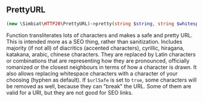 ## PrettyURL
```php
(new \Simbiat\HTTP20\PrettyURL)->pretty(string $string, string $whitespace = '-', bool $urlSafe = true);
```
Function transliterates lots of characters and makes a safe and pretty URL. This is intended more as a SEO thing, rather than sanitization.
Includes majority (if not all) of diacritics  (accented characters), cyrillic, hiragana, katakana, arabic, chinese characters. They are replaced by Latin characters or combinations that are representing how they are pronounced, officially romanized or the closest neighbours in terms of how a character is drawn.
It also allows replacing whitespace characters with a character of your choosing (hyphen as default).
If `$urlSafe` is set to `true`, some characters will be removed as well, because they can "break" the URL. Some of them are valid for a URI, but they are not good for SEO links.
